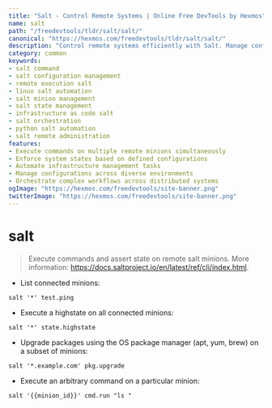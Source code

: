 ```yaml
---
title: "Salt - Control Remote Systems | Online Free DevTools by Hexmos"
name: salt
path: "/freedevtools/tldr/salt/salt/"
canonical: "https://hexmos.com/freedevtools/tldr/salt/salt/"
description: "Control remote systems efficiently with Salt. Manage configurations, execute commands, and automate infrastructure tasks. Free online tool, no registration required."
category: common
keywords:
- salt command
- salt configuration management
- remote execution salt
- linux salt automation
- salt minion management
- salt state management
- infrastructure as code salt
- salt orchestration
- python salt automation
- salt remote administration
features:
- Execute commands on multiple remote minions simultaneously
- Enforce system states based on defined configurations
- Automate infrastructure management tasks
- Manage configurations across diverse environments
- Orchestrate complex workflows across distributed systems
ogImage: "https://hexmos.com/freedevtools/site-banner.png"
twitterImage: "https://hexmos.com/freedevtools/site-banner.png"
---
```


# salt

> Execute commands and assert state on remote salt minions.
> More information: <https://docs.saltproject.io/en/latest/ref/cli/index.html>.

- List connected minions:

`salt '*' test.ping`

- Execute a highstate on all connected minions:

`salt '*' state.highstate`

- Upgrade packages using the OS package manager (apt, yum, brew) on a subset of minions:

`salt '*.example.com' pkg.upgrade`

- Execute an arbitrary command on a particular minion:

`salt '{{minion_id}}' cmd.run "ls "`
